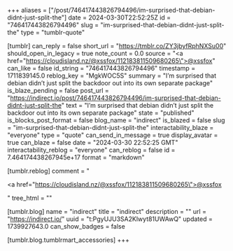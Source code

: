 +++
aliases = ["/post/746417443826794496/im-surprised-that-debian-didnt-just-split-the"]
date = 2024-03-30T22:52:25Z
id = "746417443826794496"
slug = "im-surprised-that-debian-didnt-just-split-the"
type = "tumblr-quote"

[tumblr]
can_reply = false
short_url = "https://tmblr.co/ZY3jbyfRphNXSu00"
should_open_in_legacy = true
note_count = 0.0
source = "<a href=\"https://cloudisland.nz/@xssfox/112183811509680265\">@xssfox</a>"
can_like = false
id_string = "746417443826794496"
timestamp = 1711839145.0
reblog_key = "MgkWOC5S"
summary = "I’m surprised that debian didn’t just split the backdoor out into its own separate package"
is_blaze_pending = false
post_url = "https://indirect.io/post/746417443826794496/im-surprised-that-debian-didnt-just-split-the"
text = "I&rsquo;m surprised that debian didn&rsquo;t just split the backdoor out into its own separate package"
state = "published"
is_blocks_post_format = false
blog_name = "indirect"
is_blazed = false
slug = "im-surprised-that-debian-didnt-just-split-the"
interactability_blaze = "everyone"
type = "quote"
can_send_in_message = true
display_avatar = true
can_blaze = false
date = "2024-03-30 22:52:25 GMT"
interactability_reblog = "everyone"
can_reblog = false
id = 7.464174438267945e+17
format = "markdown"

[tumblr.reblog]
comment = "<p><a href=\"https://cloudisland.nz/@xssfox/112183811509680265\">@xssfox</a></p>"
tree_html = ""

[tumblr.blog]
name = "indirect"
title = "indirect"
description = ""
url = "https://indirect.io/"
uuid = "t:PgyUJU3SA2Klwyt81UWAwQ"
updated = 1739927643.0
can_show_badges = false

[tumblr.blog.tumblrmart_accessories]
+++
